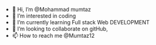 - 👋 Hi, I’m @Mohammad mumtaz
- 👀 I’m interested in coding
- 🌱 I’m currently learning Full stack Web DEVELOPMENT 
- 💞️ I’m looking to collaborate on gitHub,
- 📫 How to reach me @Mumtaz12

<!---
Mumtaz12/Mumtaz12 is a ✨ special ✨ repository because its `README.md` (this file) appears on your GitHub profile.
You can click the Preview link to take a look at your changes.
--->
